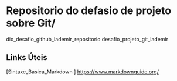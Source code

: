 # Repositorio do defasio de projeto sobre Git/
dio_desafio_github_lademir_repositorio
desafio_projeto_git_lademir

## Links Úteis
[Sintaxe_Basica_Markdown ] https://www.markdownguide.org/
